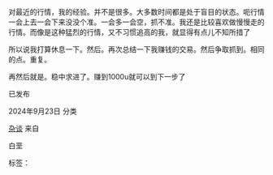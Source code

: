 对最近的行情，我的经验。并不是很多。大多数时间都是处于盲目的状态。呃行情一会上去一会下来没没个准。一会多一会空，抓不准。我还是比较喜欢做慢慢走的行情。而像是这种猛烈的行情，又不习惯追高的我，就显得有点儿不知所措了

所以说我打算休息一下。然后。再次总结一下我赚钱的交易。然后争取抓到。相同的点。重复。

再然后就是。稳中求进了。赚到1000u就可以到下一步了

已发布

2024年9月23日
分类

[杂谈](http://localhost/testsite/category/%e6%9d%82%e8%b0%88/)
来自

白垩

标签：

